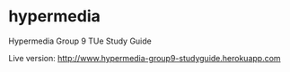 # hypermedia
Hypermedia Group 9 TUe Study Guide

Live version: http://www.hypermedia-group9-studyguide.herokuapp.com
